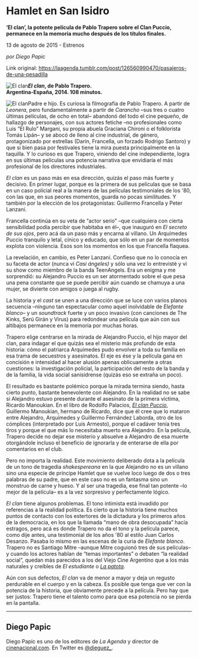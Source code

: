 # Hamlet en San Isidro

**‘El clan’, la potente película de Pablo Trapero sobre el Clan Puccio, permanece en la memoria mucho después de los títulos finales.**

13 de agosto de 2015 - Estrenos

_por Diego Papic_

Link original: https://laagenda.tumblr.com/post/126560990470/pasajeros-de-una-pesadilla

![El clan](https://64.media.tumblr.com/7f8bba7b1b44e656cd9f0512b14a6fa5/tumblr_inline_pk0odpEM9C1t6q87u_500.jpg)***El clan*, de Pablo Trapero.  
 Argentina-España, 2014. 108 minutos.**

![El clan](https://64.media.tumblr.com/7f8bba7b1b44e656cd9f0512b14a6fa5/tumblr_inline_pk0odpEM9C1t6q87u_500.jpg)Padre e hijo.
Es curiosa la filmografía de Pablo Trapero. A partir de *Leonera*, pero fundamentalmente a partir de *Carancho* –sus tres o cuatro últimas películas, de ocho en total– abandonó del todo el cine pequeño, de hallazgo de personajes, con sus actores fetiche –no profesionales como Luis “El Rulo” Margani, su propia abuela Graciana Chironi o el folklorista Tomás Lipán– y se abocó de lleno al cine industrial, de género, protagonizado por estrellas (Darín, Francella, un forzado Rodrigo Santoro) y que si bien pasa por festivales tiene la mira puesta principalmente en la taquilla. Y lo curioso es que Trapero, viniendo del cine independiente, logra en sus últimas películas una potencia narrativa que envidiaría el más profesional de los directores industriales. 

*El clan* es un paso más en esa dirección, quizás el paso más fuerte y decisivo. En primer lugar, porque es la primera de sus películas que se basa en un caso policial real a la manera de las películas testimoniales de los '80, con las que, en sus peores momentos, guarda no pocas similitudes. Y también por la elección de los protagonistas: Guillermo Francella y Peter Lanzani.

Francella continúa en su veta de “actor serio” –que cualquiera con cierta sensibilidad podía percibir que habitaba en él–, que inauguró en *El secreto de sus ojos*, pero acá da un paso más y encarna al villano. Un Arquímedes Puccio tranquilo y letal, cínico y educado, que sólo en un par de momentos explota con violencia. Esos son los momentos en los que Francella flaquea.

La revelación, en cambio, es Peter Lanzani. Confieso que no lo conocía en su faceta de actor (nunca ví *Casi ángeles)* y sólo una vez lo entrevisté y vi su show como miembro de la banda TeenAngels. Era un enigma y me sorprendió: su Alejandro Puccio es un ser atormentado sobre el que pesa una pena constante que se puede percibir aún cuando se chamuya a una mujer, se divierte con amigos o juega al rugby.

La historia y el *cast* se unen a una dirección que se luce con varios planos secuencia –ninguno tan espectacular como aquel inolvidable de *Elefante blanco*– y un *soundtrack* fuerte y un poco invasivo (con canciones de The Kinks, Serú Girán y Virus) para redondear una película que aún con sus altibajos permanece en la memoria por muchas horas.

Trapero elige centrarse en la mirada de Alejandro Puccio, el hijo mayor del clan, para indagar el que quizás sea el misterio más profundo de esta historia: cómo el patriarca Arquímedes pudo envolver a toda su familia en esa trama de secuestros y asesinatos. El eje es ése y la película gana en concisión e intensidad al hacer alusión apenas oblicuamente a otras cuestiones: la investigación policial, la participación del resto de la banda y de la familia, la vida social sanisidrense (quizás eso se extraña un poco).

El resultado es bastante polémico porque la mirada termina siendo, hasta cierto punto, bastante benevolente con Alejandro. En la realidad no se sabe si Alejandro estuvo presente durante el asesinato de la primera víctima, Ricardo Manoukian. En el libro de Rodolfo Palacios, [*El clan Puccio*](http://laagenda.buenosaires.gob.ar/post/126395038185/la-fortaleza-de-las-viudas), Guillermo Manoukian, hermano de Ricardo, dice que él cree que lo mataron entre Alejandro, Arquímedes y Guillermo Fernández Laborda, otro de los cómplices (interpretado por Luis Armesto), porque el cadáver tenía tres tiros y porque el que más lo necesitaba muerto era Alejandro. En la película, Trapero decide no dejar ese misterio y absuelve a Alejandro de esa muerte otorgándole incluso el beneficio de ignorarla y de enterarse de ella por comentarios en el club.

Pero no importa la realidad. Este movimiento deliberado dota a la película de un tono de tragedia *shakespereana* en la que Alejandro no es un villano sino una especie de príncipe Hamlet que se vuelve loco luego de dos o tres palabras de su padre, que en este caso no es un fantasma sino un monstruo de carne y hueso. Y al ser una tragedia, ese final tan potente –lo mejor de la película– es a la vez sorpresivo y perfectamente lógico.

*El clan* tiene algunos problemas. El tono intimista está invadido por referencias a la realidad política. Es cierto que la historia tiene muchos puntos de contacto con los estertores de la dictadura y los primeros años de la democracia, en los que la llamada “mano de obra desocupada” hacía estragos, pero acá es donde Trapero no da el tono y la película parece, como dije antes, una testimonial de los años '80 al estilo Juan Carlos Desanzo. Pasaba lo mismo en las escenas de la curia de *Elefante blanco*. Trapero no es Santiago Mitre –aunque Mitre coguionó tres de sus películas– y cuando los actores hablan de “temas importantes” o debaten “la realidad social”, quedan más parecidos a los del Viejo Cine Argentino que a los más naturales y creíbles de *El estudiante* o *[La patota](http://laagenda.buenosaires.gob.ar/post/121840893590/poner-el-cuerpo)*.

Aún con sus defectos, *El clan* va de menor a mayor y deja un regusto perdurable en el cuerpo y en la cabeza. Es posible que tenga que ver con la potencia de la historia, que obviamente precede a la película. Pero hay que ser justos: Trapero tiene el talento como para que esa potencia no se pierda en la pantalla.

  




---

 Diego Papic
------------

 Diego Papic es uno de los editores de *La Agenda* y director de [cinenacional.com](http://www.cinenacional.com). En Twitter es [@dieguez\_](http://www.twitter.com/dieguez_). 

